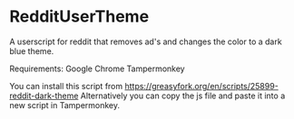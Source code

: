 # RedditUserTheme
A userscript for reddit that removes ad's and changes the color to a dark blue theme.

Requirements:
Google Chrome
Tampermonkey

You can install this script from https://greasyfork.org/en/scripts/25899-reddit-dark-theme 
Alternatively you can copy the js file and paste it into a new script in Tampermonkey.
